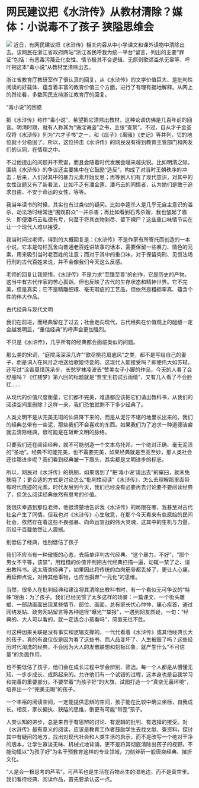 # 网民建议把《水浒传》从教材清除？媒体：小说毒不了孩子 狭隘思维会

![](https://inews.gtimg.com/newsapp_bt/0/15656124063/1000)
近日，有网民建议把《水浒传》相关内容从中小学课文和课外读物中清除出去。该网民在浙江省政府网站“浙江省民呼我为统一平台”留言，列出的主要“罪证”包括：有恶毒污蔑丑化女性、情节极其不合逻辑、无原则歌颂滥杀无辜等，呼吁把这本“毒小说”从教材里清除出去。

浙江省教育厅教研室作了很认真的回复，从《水浒传》的文学价值巨大、是批判性阅读的好载体、蕴含着丰富的教育价值三个方面，进行了有理有据地解释。从网上的舆论看，多数网民支持浙江教育厅的回复。

“毒小说”的困惑

把《水浒传》称作“毒小说”，希望把它清除出教材，这种论调仿佛是几百年前的回音。明清时期，就有人称其为“诲淫诲盗”之书，主张“查禁”。不过，自从才子金圣叹将《水浒传》列为“六才子书”之一，和《庄子》《离骚》《史记》等并列，它的地位就十分稳固了。所以，这位抨击《水浒传》的网民没有得到教育主管部门和网友们的认同，在情理之中。

不过他提出的问题并不荒诞，而且会随着时代发展会越来越尖锐。比如明清之际，围绕《水浒传》的争议还主要集中在它鼓励“造反”，构成了对当时王朝秩序的冲击；后来，人们对其中的暴力元素开始反思；再等到人们有了现代意识，对其中的女性议题又有了新看法，比如不乏有潘金莲、潘巧云的同情者，认为她们是敢于追求自由、不安于命运的女性，等等。

我当年读书的时候，其实也有过类似的疑问。比如李逵杀人是几乎无自主意识的滥杀，劫法场时经常连“围观群众”一并杀害；再比如看到石秀杀嫂，我也皱起了眉头：即便潘巧云私德有亏，何至于将其衣物剥尽、留下裸尸？这些重口味情节实在让一个现代人难以接受。

我当时问过老师，得到的大概回复是：《水浒传》不是作家有所寄托而创造的一本小说，它本是勾栏瓦舍向普通老百姓讲故事的话本，需要保留一些暴力、情色的元素，用来吸引当时老百姓的注意；而对于其中的重口味，对于保留肉刑、见惯法场行刑的古代百姓来说，并不会像我们今天这么反感。

老师的回复让我顿悟，《水浒传》不是力求“至臻至善”的创作，它是历史的产物。这当中有古代作家的苦心孤诣，但也反映了古代的生存状态和精神世界。它不完美，但是真实；它不是精雕细琢、毫无瑕疵的工艺品，但依然是粗粝率真、蕴含个性的伟大作品。

古代经典与现代文明

我们在前进，而经典留在了过去；社会走向现代，古代经典在价值观上的龃龉一定会越发明显，“重估经典”的呼声会更加强烈。

不只是《水浒传》，几乎所有的经典都会面临类似的问题。

那么美的宋词，“庭院深深深几许”“歌尽桃花扇底风”之类，都不是写给自己的妻子，而是词人在风月之地送给歌姬侍妾的，这现代人能接受吗？即便伟大如苏轼，还写过“涂香莫惜莲承步，长愁罗袜凌波去”赞美女子小脚的作品，今天的人看了会舒服吗？《红楼梦》第六回的标题就是“贾宝玉初试云雨情”，又有几人看了不会脸红……

从现代的价值尺度衡量，它们都不完美，难道都应该把它们请出教科书，从我们的阅读空间里删除？这样一来，我们恐怕就剩不下多少经典了。

人类文明不是从完美无瑕的仙界降下来的，而是从泥泞不堪的地里长出来的。我们的经典总带有一些泥，那些我们不会喜欢的东西。如果我们为了追求一种道德洁癖就去清除经典，很可能是在斩断文明的脉络。

只要我们还在阅读经典，就不可能创造一个文本乌托邦，一个绝对正确、毫无泥渍的“圣地”。经典不可能完美，也不需要完美，如果经典就是至高至妙，那人类社会还往哪进步呢？我们看到经典皱一下眉头，其实都是文明进步的标志。

所以，网民对《水浒传》的挑剔，如果落到了“把‘毒小说’请出去”的窠臼，就未免狭隘了；更合适的方式是讨论怎么“批判性阅读”《水浒传》，怎么去理解那里面带有时代痕迹的元素。时代发展到今天，我们已经没有必要再去讨论要不要阅读经典了，但怎么阅读经典依然有思考的价值。

我很庆幸遇到那位老师，他很清楚地告诉我《水浒传》的局限在哪，我甚至对古代社会产生了同情。但我也对《水浒传》心生敬意，在那个今天看来有些原始的民间社会，依然存在着这些不畏强暴、向命运宣战的伟大灵魂，这其中的生机与力量，历经千百载依然让人震撼。

别低估了经典，也别低估了孩子

我们不应当有一种傲慢的心态，去简单评判古代经典。“这个暴力，不好”，“那个男女不平等，该禁”，用粗糙的价值评判把古代经典扫描一遍，动辄一禁了之、请出教科书。这太唐突经典了，如果因此将传统的血肉筋骨都丢掉了，更让人心痛。再延伸点说，对待其他事物，也应当摒弃“一元化”的思维。

当然，很多人在批判经典和建议将其清除出教科书时，有一个看似无可争议的“特殊”理由：为了孩子。我们已经见惯了太多这样的场景：一篇课文、一个街头雕塑、一部动画面出现某些情节、部位、画面，总有家长忧心忡忡、痛心疾首，通过网络发帖、政务网站留言等各种途径“曝光”“举报”，一遇到网友质疑，一句：“经典的、大人可以看的，就一定适合小孩看吗”，简直无往不胜。

可这种因果关联是没有事实和逻辑支撑的。一代代看着《水浒传》或其他经典长大的孩子，真的有谁仅仅是因为看了这些书，而人品变坏了、人生被毁了吗？这些经历时代淘洗的经典，不会因为大人的发散联想和刻板印象，就产生什么“不可估量”的负面作用。

也不要低估了孩子，他们会在成长过程中学会辨别、筛选。每一个人都是从懵懂无知，一步步成长、成熟起来的。允许他们有一个试错的过程，这本身也是自我学习和完善的重要部分。不要举着“为孩子好”的大旗，试图打造一个“真空无菌环境”，培养出一个“完美无暇”的孩子。

一个丰裕的阅读空间，一定能提供思辨的空间，孩子能在比较中确立坐标，自我成长。相反，家长偏执、狭隘的思维，倒更有可能“带歪”孩子。

人类认知的进步，总是来自于有思辨的讨论、有逻辑的批判、有选择的接受。对《水浒传》最有意义的阅读，应该是教育工作者鼓励学生去找文献、查资料，探讨其中有疑问的地方，找出对现代社会和人类生活的启示，而不是改写一个绝对干净的版本，让学生寡淡无味、机械式地背诵，更不是将其彻底清除出孩子的视野。不能动辄以“为孩子好”为名干预教育这样的专业领域，刀刻斧斫一般唐突经典、摧折文化。

“人是会一根思考的芦苇”，可芦苇也是生活在百物丛生的湿地边，而不是真空里。我们看待经典、阅读作品，首先要承认这一点。

